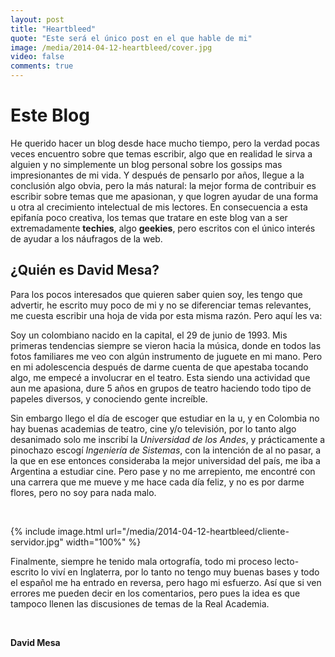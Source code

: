 ```yaml
---
layout: post
title: "Heartbleed"
quote: "Este será el único post en el que hable de mi"
image: /media/2014-04-12-heartbleed/cover.jpg
video: false
comments: true
---
```

# Este Blog

He querido hacer un blog desde hace mucho tiempo, pero la verdad pocas veces encuentro sobre que temas escribir, algo que en realidad le sirva a alguien y no simplemente un blog personal sobre los gossips mas impresionantes de mi vida. Y después de pensarlo por años, llegue a la conclusión algo obvia, pero la más natural: la mejor forma de contribuir es escribir sobre temas que me apasionan, y que logren ayudar de una forma u otra al crecimiento intelectual de mis lectores. En consecuencia a esta epifanía poco creativa, los temas que tratare en este blog van a ser extremadamente **techies**, algo **geekies**, pero escritos con el único interés de ayudar a los náufragos de la web.

## ¿Quién es David Mesa?

Para los pocos interesados que quieren saber quien soy, les tengo que advertir, he escrito muy poco de mi y no se diferenciar temas relevantes, me cuesta escribir una hoja de vida por esta misma razón. Pero aquí les va:

Soy un colombiano nacido en la capital, el 29 de junio de 1993. Mis primeras tendencias siempre se vieron hacia la música, donde en todos las fotos familiares me veo con algún instrumento de juguete en mi mano. Pero en mi adolescencia después de darme cuenta de que apestaba tocando algo, me empecé a involucrar en el teatro. Esta siendo una actividad que aun me apasiona, dure 5 años en grupos de teatro haciendo todo tipo de papeles diversos, y conociendo gente increíble.

Sin embargo llego el día de escoger que estudiar en la u, y en Colombia no hay buenas academias de teatro, cine y/o televisión, por lo tanto algo desanimado solo me inscribí la *Universidad de los Andes*, y prácticamente a pinochazo escogí *Ingeniería de Sistemas*, con la intención de al no pasar, a la que en ese entonces consideraba la mejor universidad del país, me iba a Argentina a estudiar cine. Pero pase y no me arrepiento,  me encontré con una carrera que me mueve y me hace cada día feliz, y no es por darme flores, pero no soy para nada malo.

<br>

{% include image.html url="/media/2014-04-12-heartbleed/cliente-servidor.jpg" width="100%" %}

Finalmente, siempre he tenido mala ortografía, todo mi proceso lecto-escrito lo viví en Inglaterra, por lo tanto no tengo muy buenas bases y todo el español me ha entrado en reversa, pero hago mi esfuerzo. Así que si ven errores me pueden decir en los comentarios, pero pues la idea es que tampoco llenen las discusiones de temas de la Real Academia.

<br>

**David Mesa**






